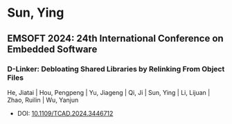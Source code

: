 # Sun, Ying

## EMSOFT 2024: 24th International Conference on Embedded Software

### D-Linker: Debloating Shared Libraries by Relinking From Object Files
He, Jiatai | Hou, Pengpeng | Yu, Jiageng | Qi, Ji | Sun, Ying | Li, Lijuan | Zhao, Ruilin | Wu, Yanjun
* DOI: [10.1109/TCAD.2024.3446712](https://doi.org/10.1109/TCAD.2024.3446712)

